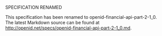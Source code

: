 SPECIFICATION RENAMED

This specification has been renamed to openid-financial-api-part-2-1_0.
The latest Markdown source can be found at http://openid.net/specs/openid-financial-api-part-2-1_0.md.
